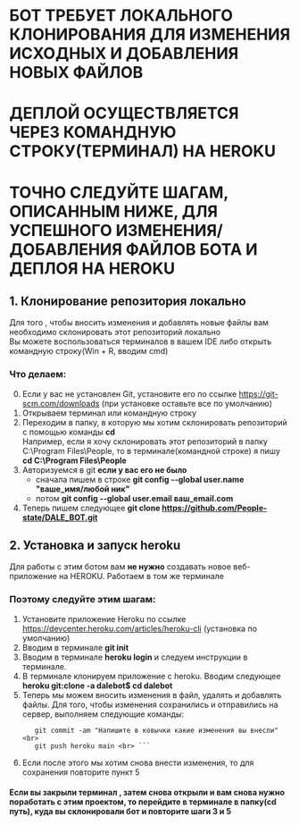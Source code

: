  # БОТ ТРЕБУЕТ ЛОКАЛЬНОГО КЛОНИРОВАНИЯ ДЛЯ ИЗМЕНЕНИЯ ИСХОДНЫХ И ДОБАВЛЕНИЯ НОВЫХ ФАЙЛОВ
# ДЕПЛОЙ ОСУЩЕСТВЛЯЕТСЯ ЧЕРЕЗ КОМАНДНУЮ СТРОКУ(ТЕРМИНАЛ) НА HEROKU 
# ТОЧНО СЛЕДУЙТЕ ШАГАМ, ОПИСАННЫМ НИЖЕ, ДЛЯ УСПЕШНОГО ИЗМЕНЕНИЯ/ДОБАВЛЕНИЯ ФАЙЛОВ БОТА И ДЕПЛОЯ НА HEROKU

## 1. Клонирование репозитория локально
Для того , чтобы вносить изменения и добавлять новые файлы вам необходимо склонировать этот репозиторий локально <br>
Вы можете воспользоваться терминалов в вашем IDE либо открыть командную строку(Win + R, вводим cmd) <br>

### Что делаем:
0. Если у вас не установлен Git, установите его по ссылке https://git-scm.com/downloads (при установке оставьте все по умолчанию)
1. Открываем терминал или командную строку <br>
2. Переходим в папку, в которую мы хотим склонировать репозиторий с помощью команды **cd** <br>
   Например, если я хочу склонировать этот репозиторий в папку C:\Program Files\People, то в терминале(командной строке) я пишу **сd C:\Program Files\People** <br>
3. Авторизуемся в git **если у вас его не было**
      - сначала пишем в строке **git config --global user.name "ваше_имя/любой ник"** <br>
      - потом **git config --global user.email ваш_email.com** <br>
5. Теперь пишем следующее **git clone https://github.com/People-state/DALE_BOT.git** <br>

## 2. Установка и запуск heroku
Для работы с этим ботом вам **не нужно** создавать новое веб-приложение на HEROKU. Работаем в том же терминале <br>
### Поэтому следуйте этим шагам:
1. Установите приложение Heroku по ссылке https://devcenter.heroku.com/articles/heroku-cli (установка по умолчанию) <br>
2. Вводим в терминале **git init** <br>
3. Вводим в терминале **heroku login** и следуем инструкции в терминале. <br>
4. В терминале клонируем приложение с heroku. Вводим следующее **heroku git:clone -a dalebot$ cd dalebot** <br>
5. Теперь мы можем вносить изменения в файл, удалять и добавлять файлы. Для того, чтобы изменения сохранились и отправились на сервер, выполняем следующие команды: <br>
   ```git add .  <br>
      git commit -am "Напишите в ковычки какие изменения вы внесли" <br>
      git push heroku main <br> ```
6. Если после этого мы хотим снова внести изменения, то для сохранения повторите пункт 5 <br>
#### Если вы закрыли терминал , затем снова открыли и вам снова нужно поработать с этим проектом, то перейдите в терминале в папку(cd путь), куда вы склонировали бот и повторите шаги 3 и 5 <br>
